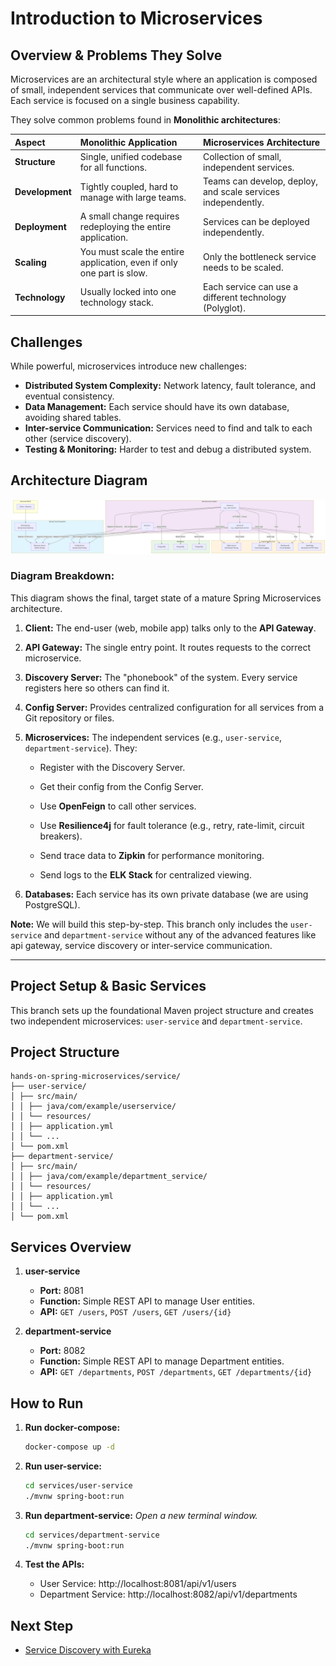 # Introduction to Microservices

## Overview & Problems They Solve

Microservices are an architectural style where an application is composed of small, independent services that communicate over well-defined APIs. Each service is focused on a single business capability.

They solve common problems found in **Monolithic architectures**:

| Aspect | Monolithic Application | Microservices Architecture |
| :--- | :--- | :--- |
| **Structure** | Single, unified codebase for all functions. | Collection of small, independent services. |
| **Development** | Tightly coupled, hard to manage with large teams. | Teams can develop, deploy, and scale services independently. |
| **Deployment** | A small change requires redeploying the entire application. | Services can be deployed independently. |
| **Scaling** | You must scale the entire application, even if only one part is slow. | Only the bottleneck service needs to be scaled. |
| **Technology** | Usually locked into one technology stack. | Each service can use a different technology (Polyglot). |

## Challenges

While powerful, microservices introduce new challenges:
*   **Distributed System Complexity:** Network latency, fault tolerance, and eventual consistency.
*   **Data Management:** Each service should have its own database, avoiding shared tables.
*   **Inter-service Communication:** Services need to find and talk to each other (service discovery).
*   **Testing & Monitoring:** Harder to test and debug a distributed system.

## Architecture Diagram
![Architecture Diagram](resources/microservice-architecture.png)

### **Diagram Breakdown:**

This diagram shows the final, target state of a mature Spring Microservices architecture.

1. **Client:** The end-user (web, mobile app) talks only to the **API Gateway**.

2. **API Gateway:** The single entry point. It routes requests to the correct microservice.

3. **Discovery Server:** The "phonebook" of the system. Every service registers here so others can find it.

4. **Config Server:** Provides centralized configuration for all services from a Git repository or files.

5. **Microservices:** The independent services (e.g., `user-service`, `department-service`). They:

    * Register with the Discovery Server.

    * Get their config from the Config Server.

    * Use **OpenFeign** to call other services.

    * Use **Resilience4j** for fault tolerance (e.g., retry, rate-limit, circuit breakers).

    * Send trace data to **Zipkin** for performance monitoring.

    * Send logs to the **ELK Stack** for centralized viewing.

6. **Databases:** Each service has its own private database (we are using PostgreSQL).

**Note:** We will build this step-by-step. This branch only includes the `user-service` and `department-service` without any of the advanced features like api gateway, service discovery or inter-service communication.

---

## Project Setup & Basic Services

This branch sets up the foundational Maven project structure and creates two independent microservices: `user-service` and `department-service`.

## Project Structure
```
hands-on-spring-microservices/service/
├── user-service/
│ ├── src/main/
│ │ ├── java/com/example/userservice/
│ │ └── resources/
│ │ ├── application.yml
│ │ └── ...
│ └── pom.xml
├── department-service/
│ ├── src/main/
│ │ ├── java/com/example/department_service/
│ │ └── resources/
│ │ ├── application.yml
│ │ └── ...
│ └── pom.xml
```

## Services Overview

1.  **user-service**
    *   **Port:** 8081
    *   **Function:** Simple REST API to manage User entities.
    *   **API:** `GET /users`, `POST /users`, `GET /users/{id}`

2.  **department-service**
    *   **Port:** 8082
    *   **Function:** Simple REST API to manage Department entities.
    *   **API:** `GET /departments`, `POST /departments`, `GET /departments/{id}`

## How to Run
1. **Run docker-compose:**
    ```bash
    docker-compose up -d
    ```
2. **Run user-service:**
    ```bash
    cd services/user-service
    ./mvnw spring-boot:run
    ```

3. **Run department-service:**
    *Open a new terminal window.*
    ```bash
    cd services/department-service
    ./mvnw spring-boot:run
    ```

4. **Test the APIs:**
    *   User Service: http://localhost:8081/api/v1/users
    *   Department Service: http://localhost:8082/api/v1/departments
 
## Next Step
*   [Service Discovery with Eureka](https://github.com/your-username/hands-on-spring-microservices/tree/service-discovery)
